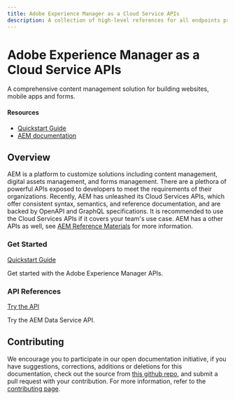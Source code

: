 ```yaml
---
title: Adobe Experience Manager as a Cloud Service APIs
description: A collection of high-level references for all endpoints provided by Adobe Experience Manager as a Cloud Service.
---
```


<Hero slots="heading, text"/> 

# Adobe Experience Manager as a Cloud Service APIs

A comprehensive content management solution for building websites, mobile apps and forms.

<Resources slots="heading, links"/>

#### Resources

* [Quickstart Guide](https://developer.adobe.com)
* [AEM documentation](https://experienceleague.adobe.com/docs)

## Overview

AEM is a platform to customize solutions including content management, digital assets management, and forms management. There are a plethora of powerful APIs exposed to developers to meet the requirements of their organizations. Recently, AEM has unleashed its Cloud Services APIs, which offer consistent syntax, semantics, and reference documentation, and are backed by OpenAPI and GraphQL specifications. It is recommended to use the Cloud Services APIs if it covers your team's use case. 
AEM has a other APIs as well, see [AEM Reference Materials](https://experienceleague.adobe.com/docs/experience-manager-cloud-service/content/implementing/developing/reference-materials.html) for more information.


### Get Started

[Quickstart Guide](guides/)
    
Get started with the Adobe Experience Manager APIs.

<DiscoverBlock slots="heading, link, text"/> 

### API References

[Try the API](/src/pages/api/experimental/stats/index.md) 

Try the AEM Data Service API.

## Contributing 

We encourage you to participate in our open documentation initiative, if you have suggestions, corrections, additions 
or deletions for this documentation, check out the source from [this github repo](https://github.com/AdobeDocs/experience-manager-apis), and submit a pull 
request with your contribution. For more information, refer to the [contributing page](support/contribute/).

